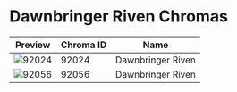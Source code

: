 # Dawnbringer Riven Chromas

| Preview | Chroma ID | Name |
|---------|-----------|------|
| ![92024](https://raw.communitydragon.org/latest/plugins/rcp-be-lol-game-data/global/default/v1/champion-chroma-images/92/92024.png) | 92024 | Dawnbringer Riven |
| ![92056](https://raw.communitydragon.org/latest/plugins/rcp-be-lol-game-data/global/default/v1/champion-chroma-images/92/92056.png) | 92056 | Dawnbringer Riven |